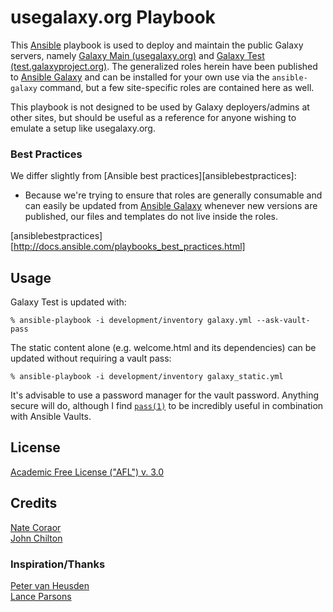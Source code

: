 usegalaxy.org Playbook
======================

This [Ansible][ansible] playbook is used to deploy and maintain the public
Galaxy servers, namely [Galaxy Main (usegalaxy.org)][main] and [Galaxy Test
(test.galaxyproject.org)][test]. The generalized roles herein have been
published to [Ansible Galaxy][ansiblegalaxy] and can be installed for your own
use via the `ansible-galaxy` command, but a few site-specific roles are
contained here as well.

This playbook is not designed to be used by Galaxy deployers/admins at other
sites, but should be useful as a reference for anyone wishing to emulate a
setup like usegalaxy.org.

### Best Practices ###

We differ slightly from [Ansible best practices][ansiblebestpractices]:

- Because we're trying to ensure that roles are generally consumable and can
  easily be updated from [Ansible Galaxy][ansiblegalaxy] whenever new versions
  are published, our files and templates do not live inside the roles.

[ansible]: http://www.ansible.com/
[galaxyproject]: https://galaxyproject.org/
[ansiblegalaxy]: https://galaxy.ansible.com/
[main]: https://usegalaxy.org/
[test]: https://test.galaxyproject.org/
[ansiblebestpractices][http://docs.ansible.com/playbooks_best_practices.html]

Usage
-----

Galaxy Test is updated with:

    % ansible-playbook -i development/inventory galaxy.yml --ask-vault-pass

The static content alone (e.g. welcome.html and its dependencies) can be
updated without requiring a vault pass:

    % ansible-playbook -i development/inventory galaxy_static.yml

It's advisable to use a password manager for the vault password. Anything
secure will do, although I find [`pass(1)`][pass] to be incredibly useful in
combination with Ansible Vaults.

[pass]: http://www.passwordstore.org/

License
-------

[Academic Free License ("AFL") v. 3.0][afl]

[afl]: http://opensource.org/licenses/AFL-3.0

Credits
-------

[Nate Coraor](https://github.com/natefoo)  
[John Chilton](https://github.com/jmchilton)

### Inspiration/Thanks ###

[Peter van Heusden](https://github.com/pvanheus/)  
[Lance Parsons](https://github.com/lparsons/)
